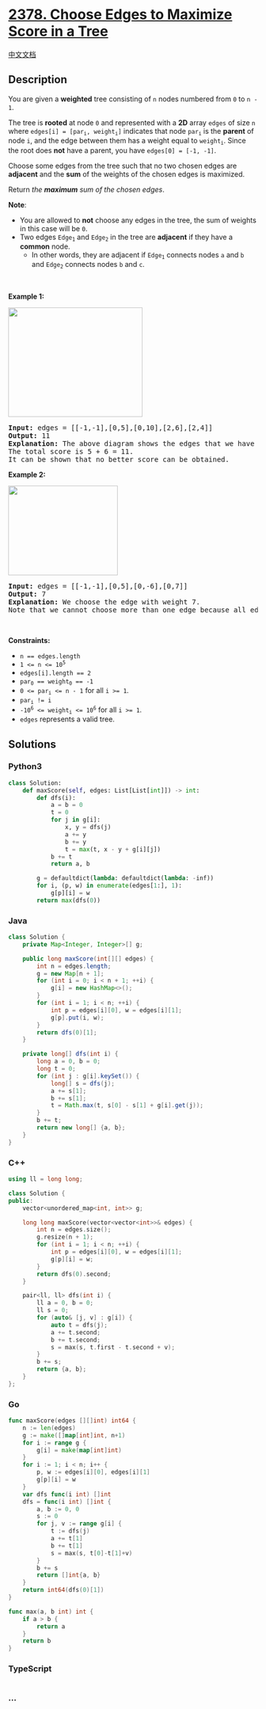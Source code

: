# [2378. Choose Edges to Maximize Score in a Tree](https://leetcode.com/problems/choose-edges-to-maximize-score-in-a-tree)

[中文文档](/solution/2300-2399/2378.Choose%20Edges%20to%20Maximize%20Score%20in%20a%20Tree/README.md)

## Description

<p>You are given a <strong>weighted</strong> tree consisting of <code>n</code> nodes numbered from <code>0</code> to <code>n - 1</code>.</p>

<p>The tree is <strong>rooted</strong> at node <code>0</code> and represented with a <strong>2D</strong> array <code>edges</code> of size <code>n</code> where <code>edges[i] = [par<sub>i</sub>, weight<sub>i</sub>]</code> indicates that node <code>par<sub>i</sub></code> is the <strong>parent</strong> of node <code>i</code>, and the edge between them has a weight equal to <code>weight<sub>i</sub></code>. Since the root does <strong>not</strong> have a parent, you have <code>edges[0] = [-1, -1]</code>.</p>

<p>Choose some edges from the tree such that no two chosen edges are <strong>adjacent</strong> and the <strong>sum</strong> of the weights of the chosen edges is maximized.</p>

<p>Return <em>the <strong>maximum</strong> sum of the chosen edges</em>.</p>

<p><strong>Note</strong>:</p>

<ul>
	<li>You are allowed to <strong>not</strong> choose any edges in the tree, the sum of weights in this case will be <code>0</code>.</li>
	<li>Two edges <code>Edge<sub>1</sub></code> and <code>Edge<sub>2</sub></code> in the tree are <strong>adjacent</strong> if they have a <strong>common</strong> node.
	<ul>
		<li>In other words, they are adjacent if <code>Edge<sub>1</sub></code> connects nodes <code>a</code> and <code>b</code> and <code>Edge<sub>2</sub></code> connects nodes <code>b</code> and <code>c</code>.</li>
	</ul>
	</li>
</ul>

<p>&nbsp;</p>
<p><strong class="example">Example 1:</strong></p>
<img alt="" src="https://fastly.jsdelivr.net/gh/doocs/leetcode@main/solution/2300-2399/2378.Choose%20Edges%20to%20Maximize%20Score%20in%20a%20Tree/images/treedrawio.png" style="width: 271px; height: 221px;" />
<pre>
<strong>Input:</strong> edges = [[-1,-1],[0,5],[0,10],[2,6],[2,4]]
<strong>Output:</strong> 11
<strong>Explanation:</strong> The above diagram shows the edges that we have to choose colored in red.
The total score is 5 + 6 = 11.
It can be shown that no better score can be obtained.
</pre>

<p><strong class="example">Example 2:</strong></p>
<img alt="" src="https://fastly.jsdelivr.net/gh/doocs/leetcode@main/solution/2300-2399/2378.Choose%20Edges%20to%20Maximize%20Score%20in%20a%20Tree/images/treee1293712983719827.png" style="width: 221px; height: 181px;" />
<pre>
<strong>Input:</strong> edges = [[-1,-1],[0,5],[0,-6],[0,7]]
<strong>Output:</strong> 7
<strong>Explanation:</strong> We choose the edge with weight 7.
Note that we cannot choose more than one edge because all edges are adjacent to each other.
</pre>

<p>&nbsp;</p>
<p><strong>Constraints:</strong></p>

<ul>
	<li><code>n == edges.length</code></li>
	<li><code>1 &lt;= n &lt;= 10<sup>5</sup></code></li>
	<li><code>edges[i].length == 2</code></li>
	<li><code>par<sub>0</sub> == weight<sub>0</sub> == -1</code></li>
	<li><code>0 &lt;= par<sub>i</sub> &lt;= n - 1</code> for all <code>i &gt;= 1</code>.</li>
	<li><code>par<sub>i</sub> != i</code></li>
	<li><code>-10<sup>6</sup> &lt;= weight<sub>i</sub> &lt;= 10<sup>6</sup></code> for all <code>i &gt;= 1</code>.</li>
	<li><code>edges</code> represents a valid tree.</li>
</ul>

## Solutions

<!-- tabs:start -->

### **Python3**

```python
class Solution:
    def maxScore(self, edges: List[List[int]]) -> int:
        def dfs(i):
            a = b = 0
            t = 0
            for j in g[i]:
                x, y = dfs(j)
                a += y
                b += y
                t = max(t, x - y + g[i][j])
            b += t
            return a, b

        g = defaultdict(lambda: defaultdict(lambda: -inf))
        for i, (p, w) in enumerate(edges[1:], 1):
            g[p][i] = w
        return max(dfs(0))
```

### **Java**

```java
class Solution {
    private Map<Integer, Integer>[] g;

    public long maxScore(int[][] edges) {
        int n = edges.length;
        g = new Map[n + 1];
        for (int i = 0; i < n + 1; ++i) {
            g[i] = new HashMap<>();
        }
        for (int i = 1; i < n; ++i) {
            int p = edges[i][0], w = edges[i][1];
            g[p].put(i, w);
        }
        return dfs(0)[1];
    }

    private long[] dfs(int i) {
        long a = 0, b = 0;
        long t = 0;
        for (int j : g[i].keySet()) {
            long[] s = dfs(j);
            a += s[1];
            b += s[1];
            t = Math.max(t, s[0] - s[1] + g[i].get(j));
        }
        b += t;
        return new long[] {a, b};
    }
}
```

### **C++**

```cpp
using ll = long long;

class Solution {
public:
    vector<unordered_map<int, int>> g;

    long long maxScore(vector<vector<int>>& edges) {
        int n = edges.size();
        g.resize(n + 1);
        for (int i = 1; i < n; ++i) {
            int p = edges[i][0], w = edges[i][1];
            g[p][i] = w;
        }
        return dfs(0).second;
    }

    pair<ll, ll> dfs(int i) {
        ll a = 0, b = 0;
        ll s = 0;
        for (auto& [j, v] : g[i]) {
            auto t = dfs(j);
            a += t.second;
            b += t.second;
            s = max(s, t.first - t.second + v);
        }
        b += s;
        return {a, b};
    }
};
```

### **Go**

```go
func maxScore(edges [][]int) int64 {
	n := len(edges)
	g := make([]map[int]int, n+1)
	for i := range g {
		g[i] = make(map[int]int)
	}
	for i := 1; i < n; i++ {
		p, w := edges[i][0], edges[i][1]
		g[p][i] = w
	}
	var dfs func(i int) []int
	dfs = func(i int) []int {
		a, b := 0, 0
		s := 0
		for j, v := range g[i] {
			t := dfs(j)
			a += t[1]
			b += t[1]
			s = max(s, t[0]-t[1]+v)
		}
		b += s
		return []int{a, b}
	}
	return int64(dfs(0)[1])
}

func max(a, b int) int {
	if a > b {
		return a
	}
	return b
}
```

### **TypeScript**

```ts

```

### **...**

```


```

<!-- tabs:end -->
